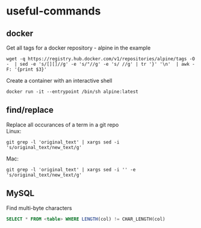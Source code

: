 # useful-commands

## docker

Get all tags for a docker repository - alpine in the example
```shell
wget -q https://registry.hub.docker.com/v1/repositories/alpine/tags -O -  | sed -e 's/[][]//g' -e 's/"//g' -e 's/ //g' | tr '}' '\n'  | awk -F: '{print $3}'
```


Create a container with an interactive shell
```shell
docker run -it --entrypoint /bin/sh alpine:latest
```

## find/replace

Replace all occurances of a term in a git repo\
Linux:
```shell
git grep -l 'original_text' | xargs sed -i 's/original_text/new_text/g'
```
Mac:
```shell
git grep -l 'original_text' | xargs sed -i '' -e 's/original_text/new_text/g'
```

## MySQL

Find multi-byte characters
```sql
SELECT * FROM <table> WHERE LENGTH(col) != CHAR_LENGTH(col)
```